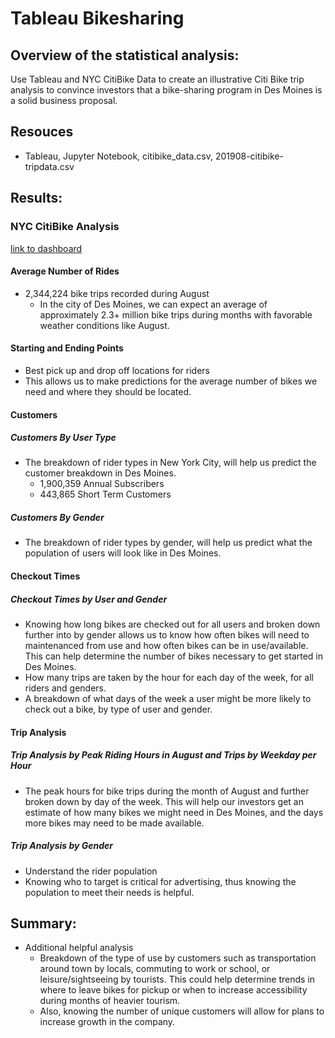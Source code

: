 # Tableau Bikesharing 

## Overview of the statistical analysis:
Use Tableau and NYC CitiBike Data to create an illustrative Citi Bike trip analysis to convince investors that a bike-sharing program in Des Moines is a solid business proposal. 

## Resouces
  - Tableau, Jupyter Notebook, citibike_data.csv, 201908-citibike-tripdata.csv

## Results:
### NYC CitiBike Analysis
[link to dashboard](https://public.tableau.com/profile/maya.jefferson#!/vizhome/NYCCitiBikeBook2/NYCCitiBikeAnalysis?publish=yes)

#### Average Number of Rides
- 2,344,224 bike trips recorded during August
  - In the city of Des Moines, we can expect an average of approximately 2.3+ million bike trips during months with favorable weather conditions like August.
#### Starting and Ending Points
- Best pick up and drop off locations for riders 
- This allows us to make predictions for the average number of bikes we need and where they should be located.
#### Customers 
##### Customers By User Type
- The breakdown of rider types in New York City, will help us predict the customer breakdown in Des Moines.
  -  1,900,359 Annual Subscribers
  -  443,865 Short Term Customers
##### Customers By Gender
 - The breakdown of rider types by gender, will help us predict what the population of users will look like in Des Moines.
#### Checkout Times
##### Checkout Times by User and Gender
- Knowing how long bikes are checked out for all users and broken down further into by gender allows us to know how often bikes will need to maintenanced from use and how often bikes can be in use/available. This can help determine the number of bikes necessary to get started in Des Moines.
- How many trips are taken by the hour for each day of the week, for all riders and genders.
- A breakdown of what days of the week a user might be more likely to check out a bike, by type of user and gender.
#### Trip Analysis
##### Trip Analysis by Peak Riding Hours in August and Trips by Weekday per Hour 
-  The peak hours for bike trips during the month of August and further broken down by day of the week. This will help our investors get an estimate of how many bikes we might need in Des Moines, and the days more bikes may need to be made available.
##### Trip Analysis by Gender 
- Understand the rider population
- Knowing who to target is critical for advertising, thus knowing the population to meet their needs is helpful.
## Summary:
- Additional helpful analysis
  - Breakdown of the type of use by customers such as transportation around town by locals, commuting to work or school, or leisure/sightseeing by tourists. This could help determine trends in where to leave bikes for pickup or when to increase accessibility during months of heavier tourism.
  - Also, knowing the number of unique customers will allow for plans to increase growth in the company.
